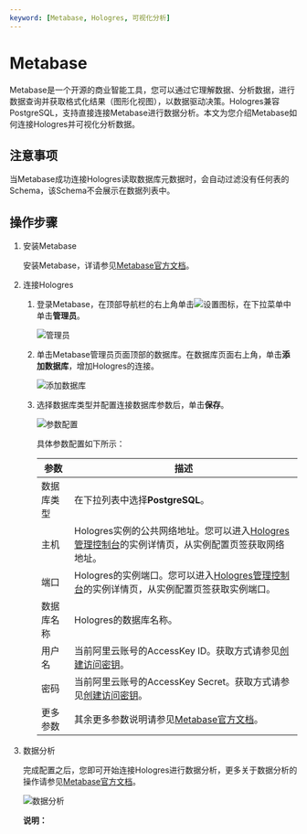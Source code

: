 ```yaml
---
keyword: [Metabase, Hologres, 可视化分析]
---
```


# Metabase

Metabase是一个开源的商业智能工具，您可以通过它理解数据、分析数据，进行数据查询并获取格式化结果（图形化视图），以数据驱动决策。Hologres兼容PostgreSQL，支持直接连接Metabase进行数据分析。本文为您介绍Metabase如何连接Hologres并可视化分析数据。

## 注意事项

当Metabase成功连接Hologres读取数据库元数据时，会自动过滤没有任何表的Schema，该Schema不会展示在数据列表中。

## 操作步骤

1.  安装Metabase

    安装Metabase，详请参见[Metabase官方文档](https://www.metabase.com/docs/latest/operations-guide/installing-metabase.html)。

2.  连接Hologres

    1.  登录Metabase，在顶部导航栏的右上角单击![设置](https://static-aliyun-doc.oss-accelerate.aliyuncs.com/assets/img/zh-CN/1706946161/p254220.png)图标，在下拉菜单中单击**管理员**。

        ![管理员](https://static-aliyun-doc.oss-accelerate.aliyuncs.com/assets/img/zh-CN/1706946161/p254226.png)

    2.  单击Metabase管理员页面顶部的数据库。在数据库页面右上角，单击**添加数据库**，增加Hologres的连接。

        ![添加数据库](https://static-aliyun-doc.oss-accelerate.aliyuncs.com/assets/img/zh-CN/1706946161/p254229.png)

    3.  选择数据库类型并配置连接数据库参数后，单击**保存**。

        ![参数配置](https://static-aliyun-doc.oss-accelerate.aliyuncs.com/assets/img/zh-CN/1706946161/p254238.png)

        具体参数配置如下所示：

        |参数|描述|
        |--|--|
        |数据库类型|在下拉列表中选择**PostgreSQL**。|
        |主机|Hologres实例的公共网络地址。您可以进入[Hologres管理控制台](https://hologram.console.aliyun.com/#/instance)的实例详情页，从实例配置页签获取网络地址。|
        |端口|Hologres的实例端口。您可以进入[Hologres管理控制台](https://hologram.console.aliyun.com/#/instance)的实例详情页，从实例配置页签获取实例端口。|
        |数据库名称|Hologres的数据库名称。|
        |用户名|当前阿里云账号的AccessKey ID。获取方式请参见[创建访问密钥](/cn.zh-CN/准备工作/准备阿里云账号.md)。|
        |密码|当前阿里云账号的AccessKey Secret。获取方式请参见[创建访问密钥](/cn.zh-CN/准备工作/准备阿里云账号.md)。|
        |更多参数|其余更多参数说明请参见[Metabase官方文档](https://www.metabase.com/docs/latest/administration-guide/01-managing-databases.html)。|

3.  数据分析

    完成配置之后，您即可开始连接Hologres进行数据分析，更多关于数据分析的操作请参见[Metabase官方文档](https://www.metabase.com/docs/latest/)。

    ![数据分析](https://static-aliyun-doc.oss-accelerate.aliyuncs.com/assets/img/zh-CN/1706946161/p254241.png)

    **说明：**


